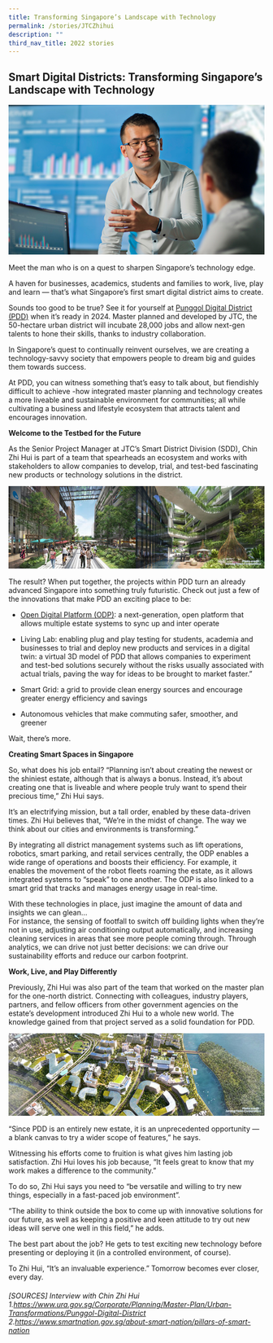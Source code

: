 ```yaml
---
title: Transforming Singapore’s Landscape with Technology
permalink: /stories/JTCZhihui
description: ""
third_nav_title: 2022 stories
---
```

## Smart Digital Districts: Transforming Singapore’s Landscape with Technology

![](/images/article-imageJTC-article-1.png)

Meet the man who is on a quest to sharpen Singapore’s technology edge.

A haven for businesses, academics, students and families to work, live, play and learn —           that’s what Singapore’s first smart digital district aims to create.

Sounds too good to be true? See it for yourself at [Punggol Digital District (PDD)](https://estates.jtc.gov.sg/pdd?utm_source=ste_website&utm_medium=digital&utm_campaign=202203_ste_campaign_feature_zh&utm_term=pdd_homepage) when it’s ready in 2024. Master planned and developed by JTC, the 50-hectare urban district will incubate 28,000 jobs and allow next-gen talents to hone their skills, thanks to industry collaboration.

In Singapore’s quest to continually reinvent ourselves, we are creating a technology-savvy society that empowers people to dream big and guides them towards success.     

At PDD, you can witness something that’s easy to talk about, but fiendishly difficult to achieve -how integrated master planning and technology creates a more liveable and sustainable environment for communities; all while cultivating a business and lifestyle ecosystem that attracts talent and encourages innovation.

**Welcome to the Testbed for the Future**

As the Senior Project Manager at JTC’s Smart District Division (SDD), Chin Zhi Hui is part of a team that spearheads an ecosystem and works with stakeholders to allow companies to develop, trial, and test-bed fascinating new products or technology solutions in the district.      

![](/images/article%20imageJTC%20article%202.jpg)

The result? When put together, the projects within PDD turn an already advanced Singapore into something truly futuristic. Check out just a few of the innovations that make PDD an exciting place to be: 
          
* [Open Digital Platform (ODP)](https://www.jtc.gov.sg/about-jtc/news-and-stories/feature-stories/open-digital-platform-the-digital-backbone-of-pdd?utm_source=ste_website&utm_medium=digital&utm_campaign=202203_ste_campaign_feature_zh&utm_term=odp_story): a next-generation, open platform that allows multiple estate systems to sync up and inter operate

* Living Lab: enabling plug and play testing for students, academia and businesses to trial and deploy new products and services in a digital twin: a virtual 3D model of PDD that allows companies to experiment and test-bed solutions securely without the risks usually associated with actual trials, paving the way for ideas to be brought to market faster.” 

* Smart Grid: a grid to provide clean energy sources and encourage greater energy efficiency and savings 

* Autonomous vehicles that make commuting safer, smoother, and greener

Wait, there’s more.

**Creating Smart Spaces in Singapore**

So, what does his job entail? “Planning isn’t about creating the newest or the shiniest estate, although that is always a bonus. Instead, it’s about creating one that is liveable and where people truly want to spend their precious time,” Zhi Hui says. 

It’s an electrifying mission, but a tall order, enabled by these data-driven times. Zhi Hui believes that, “We’re in the midst of change. The way we think about our cities and environments is transforming.”

By integrating all district management systems such as lift operations, robotics, smart parking, and retail services centrally, the ODP enables a wide range of operations and boosts their efficiency. For example, it enables the movement of the robot fleets roaming the estate, as it allows integrated systems to “speak” to one another. The ODP is also linked to a smart grid that tracks and manages energy usage in real-time. 
     
With these technologies in place, just imagine the amount of data and insights we can glean…                     
For instance, the sensing of footfall to switch off building lights when they’re not in use, adjusting air conditioning output automatically, and increasing cleaning services in areas that see more people coming through. Through analytics, we can drive not just better decisions: we can drive our sustainability efforts and reduce our carbon footprint. 
     
**Work, Live, and Play Differently**

Previously, Zhi Hui was also part of the team that worked on the master plan for the one-north district. Connecting with colleagues, industry players, partners, and fellow officers from other government agencies on the estate’s development introduced Zhi Hui to a whole new world. The knowledge gained from that project served as a solid foundation for PDD.      

![](/images/article%20imageJTC%20article%203.jpg)
     
“Since PDD is an entirely new estate, it is an unprecedented opportunity —  a blank canvas to try a wider scope of features,” he says.
     
Witnessing his efforts come to fruition is what gives him lasting job satisfaction. Zhi Hui loves his job because, “It feels great to know that my work makes a difference to the community.” 

To do so, Zhi Hui says you need to “be versatile and willing to try new things, especially in a fast-paced job environment”. 

“The ability to think outside the box to come up with innovative solutions for our future, as well as keeping a positive and keen attitude to try out new ideas will serve one well in this field,” he adds. 

The best part about the job? He gets to test exciting new technology before presenting or deploying it (in a controlled environment, of course).

To Zhi Hui, “It’s an invaluable experience.” Tomorrow becomes ever closer, every day.

###### [SOURCES] Interview with Chin Zhi Hui 1.https://www.ura.gov.sg/Corporate/Planning/Master-Plan/Urban-Transformations/Punggol-Digital-District 2.https://www.smartnation.gov.sg/about-smart-nation/pillars-of-smart-nation
